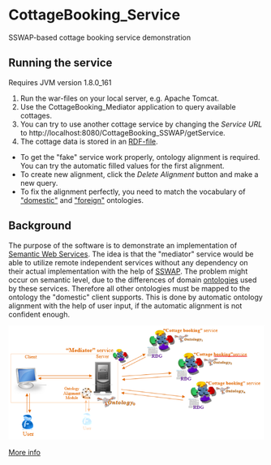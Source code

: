 # CottageBooking_Service
SSWAP-based cottage booking service demonstration

## Running the service
Requires JVM version 1.8.0_161
1. Run the war-files on your local server, e.g. Apache Tomcat.
2. Use the CottageBooking_Mediator application to query available cottages.
3. You can try to use another cottage service by changing the *Service URL* to http://localhost:8080/CottageBooking_SSWAP/getService.
4. The cottage data is stored in an [RDF-file](CottageBooking_SSWAP/src/main/webapp/res/cottageDB.ttl).
  - To get the "fake" service work properly, ontology alignment is required. You can try the automatic filled values for the first alignment.
  - To create new alignment, click the *Delete Alignment* button and make a new query.
  - To fix the alignment perfectly, you need to match the vocabulary of ["domestic"](CottageBooking_SSWAP/src/main/webapp/res/mySSWAPServiceRDG) and ["foreign"](CottageBooking_Fake/src/main/webapp/res/mySSWAPServiceRDG) ontologies.

## Background

The purpose of the software is to demonstrate an implementation of [Semantic Web Services](https://en.wikipedia.org/wiki/Semantic_web_service). The idea is that the "mediator" service would be able to utilize remote independent services without any dependency on their actual implementation with the help of [SSWAP](https://sourceforge.net/p/sswap/wiki/protocol/). The problem might occur on semantic level, due to the differences of domain [ontologies](https://en.wikipedia.org/wiki/Web_Ontology_Language) used by these services. Therefore all other ontologies must be mapped to the ontology the "domestic" client supports. This is done by automatic ontology alignment with the help of user input, if the automatic alignment is not confident enough.

![architecture](architecture.png)

[More info](more_info.pdf)
